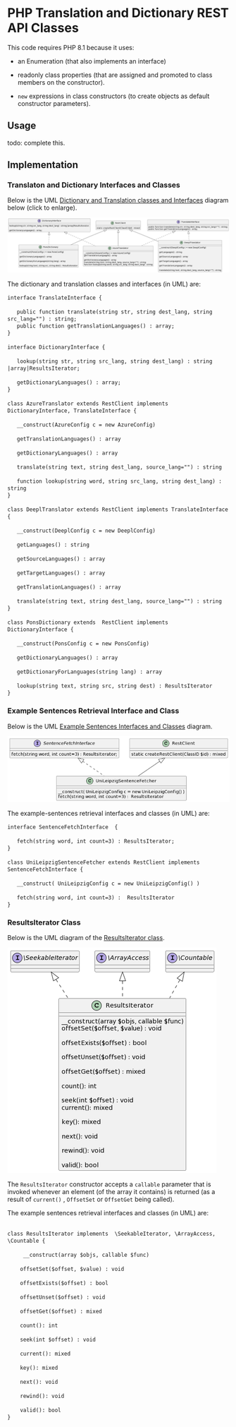 # PHP Translation and Dictionary REST API Classes

This code requires PHP 8.1 because it uses:

- an Enumeration (that also implements an interface)

- readonly class properties (that are assigned and promoted to class members on the constructor).

- `new` expressions in class constructors (to create objects as default constructor parameters).

## Usage

todo: complete this.

## Implementation

### Translaton and Dictionary Interfaces and Classes

Below is the UML [Dictionary and Translation classes and Interfaces](/assets/images/dict-trans-classes.png) diagram below (click to enlarge).

![UML Dictionary and Translation Class and Interface Diagram](/assets/images/dict-trans-classes.png)

The dictionary and translation classes and interfaces (in UML) are:

```plantuml
interface TranslateInterface {

   public function translate(string str, string dest_lang, string src_lang="") : string; 
   public function getTranslationLanguages() : array;
}

interface DictionaryInterface {
   
   lookup(string str, string src_lang, string dest_lang) : string |array|ResultsIterator; 

   getDictionaryLanguages() : array;
}

class AzureTranslator extends RestClient implements DictionaryInterface, TranslateInterface {

   __construct(AzureConfig c = new AzureConfig)
   
   getTranslationLanguages() : array

   getDictionaryLanguages() : array 
    
   translate(string text, string dest_lang, source_lang="") : string 
   
   function lookup(string word, string src_lang, string dest_lang) : string 
}

class DeeplTranslator extends RestClient implements TranslateInterface {
   
   __construct(DeeplConfig c = new DeeplConfig)
   
   getLanguages() : string

   getSourceLanguages() : array

   getTargetLanguages() : array
   
   getTranslationLanguages() : array

   translate(string text, string dest_lang, source_lang="") : string 
}

class PonsDictionary extends  RestClient implements DictionaryInterface {

   __construct(PonsConfig c = new PonsConfig)

   getDictionaryLanguages() : array 

   getDictionaryForLanguages(string lang) : array

   lookup(string text, string src, string dest) : ResultsIterator
}
```

### Example Sentences Retrieval Interface and Class

Below is the UML [Example Sentences Interfaces and Classes](/assets/images/sentence-fetcher.png) diagram.

![UML of Examples Sentence Retrieval Class and Interface Diagram](/assets/images/sentence-fetcher.png)

The example-sentences retrieval interfaces and classes (in UML) are:

```plantuml
interface SentenceFetchInterface  { 

   fetch(string word, int count=3) : ResultsIterator;
}

class UniLeipzigSentenceFetcher extends RestClient implements SentenceFetchInterface {

   __construct( UniLeipzigConfig c = new UniLeipzigConfig() )
   
   fetch(string word, int count=3) :  ResultsIterator
}
```

### ResultsIterator Class

Below is the UML diagram of the [ResultsIterator class](/assets/images/results-iterator.png).

![UML of ResultIterator](/assets/images/results-iterator.png)

The `ResultsIterator` constructor accepts a `callable` parameter that is invoked whenever an element (of the array it contains) is returned (as a result of 
`current()` , `OffsetSet` or `OffsetGet` being called).

The example sentences retrieval interfaces and classes (in UML) are:

```plantuml

class ResultsIterator implements  \SeekableIterator, \ArrayAccess, \Countable {

     __construct(array $objs, callable $func) 
    
    offsetSet($offset, $value) : void

    offsetExists($offset) : bool

    offsetUnset($offset) : void

    offsetGet($offset) : mixed

    count(): int

    seek(int $offset) : void 
   
    current(): mixed

    key(): mixed

    next(): void

    rewind(): void

    valid(): bool
}
```
